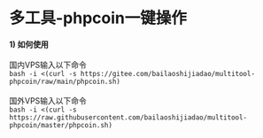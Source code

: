 # 多工具-phpcoin一键操作
<b>1) 如何使用</b><br><br>
国内VPS输入以下命令<br>
```bash -i <(curl -s https://gitee.com/bailaoshijiadao/multitool-phpcoin/raw/main/phpcoin.sh)```
<br><br>
国外VPS输入以下命令<br>
```bash -i <(curl -s https://raw.githubusercontent.com/bailaoshijiadao/multitool-phpcoin/master/phpcoin.sh)```
